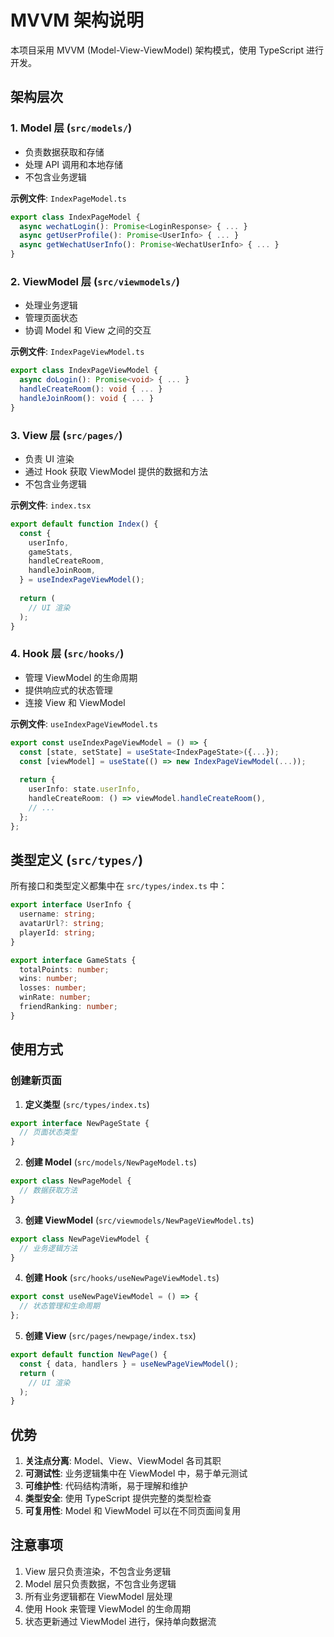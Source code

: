 # MVVM 架构说明

本项目采用 MVVM (Model-View-ViewModel) 架构模式，使用 TypeScript 进行开发。

## 架构层次

### 1. Model 层 (`src/models/`)
- 负责数据获取和存储
- 处理 API 调用和本地存储
- 不包含业务逻辑

**示例文件**: `IndexPageModel.ts`
```typescript
export class IndexPageModel {
  async wechatLogin(): Promise<LoginResponse> { ... }
  async getUserProfile(): Promise<UserInfo> { ... }
  async getWechatUserInfo(): Promise<WechatUserInfo> { ... }
}
```

### 2. ViewModel 层 (`src/viewmodels/`)
- 处理业务逻辑
- 管理页面状态
- 协调 Model 和 View 之间的交互

**示例文件**: `IndexPageViewModel.ts`
```typescript
export class IndexPageViewModel {
  async doLogin(): Promise<void> { ... }
  handleCreateRoom(): void { ... }
  handleJoinRoom(): void { ... }
}
```

### 3. View 层 (`src/pages/`)
- 负责 UI 渲染
- 通过 Hook 获取 ViewModel 提供的数据和方法
- 不包含业务逻辑

**示例文件**: `index.tsx`
```typescript
export default function Index() {
  const {
    userInfo,
    gameStats,
    handleCreateRoom,
    handleJoinRoom,
  } = useIndexPageViewModel();
  
  return (
    // UI 渲染
  );
}
```

### 4. Hook 层 (`src/hooks/`)
- 管理 ViewModel 的生命周期
- 提供响应式的状态管理
- 连接 View 和 ViewModel

**示例文件**: `useIndexPageViewModel.ts`
```typescript
export const useIndexPageViewModel = () => {
  const [state, setState] = useState<IndexPageState>({...});
  const [viewModel] = useState(() => new IndexPageViewModel(...));
  
  return {
    userInfo: state.userInfo,
    handleCreateRoom: () => viewModel.handleCreateRoom(),
    // ...
  };
};
```

## 类型定义 (`src/types/`)

所有接口和类型定义都集中在 `src/types/index.ts` 中：

```typescript
export interface UserInfo {
  username: string;
  avatarUrl?: string;
  playerId: string;
}

export interface GameStats {
  totalPoints: number;
  wins: number;
  losses: number;
  winRate: number;
  friendRanking: number;
}
```

## 使用方式

### 创建新页面

1. **定义类型** (`src/types/index.ts`)
```typescript
export interface NewPageState {
  // 页面状态类型
}
```

2. **创建 Model** (`src/models/NewPageModel.ts`)
```typescript
export class NewPageModel {
  // 数据获取方法
}
```

3. **创建 ViewModel** (`src/viewmodels/NewPageViewModel.ts`)
```typescript
export class NewPageViewModel {
  // 业务逻辑方法
}
```

4. **创建 Hook** (`src/hooks/useNewPageViewModel.ts`)
```typescript
export const useNewPageViewModel = () => {
  // 状态管理和生命周期
};
```

5. **创建 View** (`src/pages/newpage/index.tsx`)
```typescript
export default function NewPage() {
  const { data, handlers } = useNewPageViewModel();
  return (
    // UI 渲染
  );
}
```

## 优势

1. **关注点分离**: Model、View、ViewModel 各司其职
2. **可测试性**: 业务逻辑集中在 ViewModel 中，易于单元测试
3. **可维护性**: 代码结构清晰，易于理解和维护
4. **类型安全**: 使用 TypeScript 提供完整的类型检查
5. **可复用性**: Model 和 ViewModel 可以在不同页面间复用

## 注意事项

1. View 层只负责渲染，不包含业务逻辑
2. Model 层只负责数据，不包含业务逻辑
3. 所有业务逻辑都在 ViewModel 层处理
4. 使用 Hook 来管理 ViewModel 的生命周期
5. 状态更新通过 ViewModel 进行，保持单向数据流 